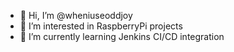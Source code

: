- 👋 Hi, I’m @wheniuseoddjoy
- 👀 I’m interested in RaspberryPi projects
- 🌱 I’m currently learning Jenkins CI/CD integration
